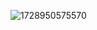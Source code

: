 
![1728950575570](https://github.com/user-attachments/assets/bda298b4-baa7-489b-a8e1-1bb4a036ac69)















